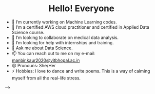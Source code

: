                                                             
  
<!--
**MANN0503/MANN0503** is a ✨ _special_ ✨ repository because its `README.md` (this file) appears on your GitHub profile.

Here are some ideas to get you started:
-->

<h1 align = 'center'>Hello! Everyone</h1>

- 🔭 I’m currently working on Machine Learning codes.
- 🌱 I’m a certified AWS cloud practitioner and certified in Applied Data Science course.
- 👯 I’m looking to collaborate on medical data analysis.
- 🤔 I’m looking for help with internships and training.
- 💬 Ask me about Data Science. 
- 📫 You can reach out to me on my e-mail: manbir.kaur2020@vitbhopal.ac.in
- 😄 Pronouns: She/Her
- ⚡ Hobbies: I love to dance and write poems. This is a way of calming myself from all the real-life stress. 

-->
